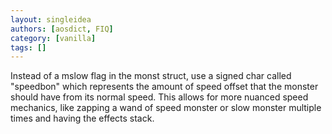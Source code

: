 ```yaml
---
layout: singleidea
authors: [aosdict, FIQ]
category: [vanilla]
tags: []
---
```

Instead of a mslow flag in the monst struct, use a signed char called "speedbon" which represents the amount of speed offset that the monster should have from its normal speed. This allows for more nuanced speed mechanics, like zapping a wand of speed monster or slow monster multiple times and having the effects stack.
